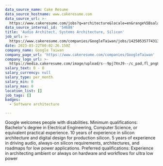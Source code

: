 ```yaml
---
data_source_name: Cake Resume
data_source_hostname: www.cakeresume.com
data_source_url: >-
  https://www.cakeresume.com/jobs?q=architecture&locale=en&range%5Bsalary_range%5D%5Bmin%5D=1000000&page=4
data_source_internal_id: '54688'
title: 'Audio Architect, Systems Architecture, Silicon'
job_url: >-
  https://www.cakeresume.com/companies/GoogleTaiwan/jobs/142505357743137478-audio-architect-systems-architecture-silicon
date: 2023-03-22T00:02:26.150Z
company_name: Google Taiwan
company_page_url: 'https://www.cakeresume.com/companies/GoogleTaiwan'
company_logo_url: >-
  https://media.cakeresume.com/image/upload/s--9pj7XnJ9--/c_pad,fl_png8,h_200,w_200/v1568707905/symvi9tbcfy1zxem1zul.png
salary_text: 0 - 0
salary_currency: null
salary_type: per_month
salary_min: 0
salary_max: 0
location_list: []
job_tags: []
badges:
  - Software architecture

---
```


Google welcomes people with disabilities. Minimum qualifications: Bachelor's degree in Electrical Engineering, Computer Science, or equivalent practical experience. 10 years of experience in silicon architecture and digital design for production silicon. 5 years of experience in driving audio, always-on silicon requirements, architectures, and roadmaps for low power applications. Preferred qualifications: Experience in architecting ambient or always on hardware and workflows for ultra low power 